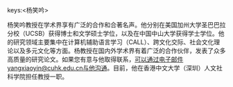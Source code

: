 keys:<杨笑吟>


杨笑吟教授在学术界享有广泛的合作和合著名声。他分别在美国加州大学圣巴巴拉分校（UCSB）获得博士和文学硕士学位，以及在中国中山大学获得学士学位。他的研究领域主要集中在计算机辅助语言学习（CALL）、跨文化交际、社会文化理论以及多元文化等方面。杨教授在国内外学术界有着广泛的合作伙伴，发表了众多高质量的研究论文。如果您有意与他取得联系，可以通过电子邮件yangxiaoyin@cuhk.edu.cn与他沟通。目前，他在香港中文大学（深圳）人文社科学院担任教授一职。